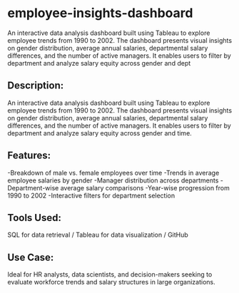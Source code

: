 # employee-insights-dashboard
An interactive data analysis dashboard built using Tableau to explore employee trends from 1990 to 2002. The dashboard presents visual insights on gender distribution, average annual salaries, departmental salary differences, and the number of active managers. It enables users to filter by department and analyze salary equity across gender and dept


## Description:
An interactive data analysis dashboard built using Tableau to explore employee trends from 1990 to 2002. The dashboard presents visual insights on gender distribution, average annual salaries, departmental salary differences, and the number of active managers. It enables users to filter by department and analyze salary equity across gender and time.

## Features:

-Breakdown of male vs. female employees over time
-Trends in average employee salaries by gender
-Manager distribution across departments
-Department-wise average salary comparisons
-Year-wise progression from 1990 to 2002
-Interactive filters for department selection

## Tools Used:
SQL for data retrieval /
Tableau for data visualization /
GitHub

## Use Case:
Ideal for HR analysts, data scientists, and decision-makers seeking to evaluate workforce trends and salary structures in large organizations.

